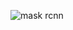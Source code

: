 
![mask rcnn](https://user-images.githubusercontent.com/67272893/203216566-88f40860-1295-4ef9-8293-943f63fa1b36.jpg)
